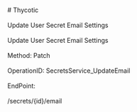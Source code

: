 <br>#     Thycotic</br>
<br>Update User Secret Email Settings</br>
<br>Update User Secret Email Settings</br>
<br>Method: Patch</br>
<br>OperationID: SecretsService_UpdateEmail</br>
<br>EndPoint:</br>
<br>/secrets/{id}/email</br>
